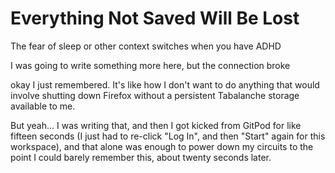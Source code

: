 # Everything Not Saved Will Be Lost

The fear of sleep or other context switches when you have ADHD

I was going to write something more here, but the connection broke

okay I just remembered. It's like how I don't want to do anything that would involve shutting down Firefox without a persistent Tabalanche storage available to me.

But yeah... I was writing that, and then I got kicked from GitPod for like fifteen seconds (I just had to re-click "Log In", and then "Start" again for this workspace), and that alone was enough to power down my circuits to the point I could barely remember this, about twenty seconds later.
